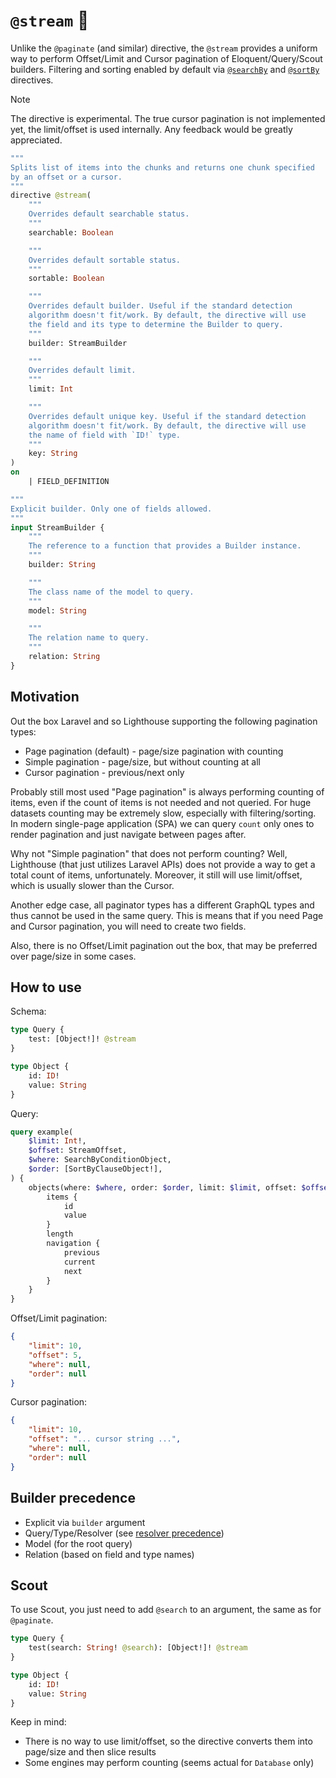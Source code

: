 # `@stream` 🧪

Unlike the `@paginate` (and similar) directive, the `@stream` provides a uniform way to perform Offset/Limit and Cursor pagination of Eloquent/Query/Scout builders. Filtering and sorting enabled by default via [`@searchBy`][pkg:graphql#@searchBy] and [`@sortBy`][pkg:graphql#@sortBy] directives.

> [!NOTE]
>
> The directive is experimental. The true cursor pagination is not implemented yet, the limit/offset is used internally. Any feedback would be greatly appreciated.

[include:exec]: <../../../../dev/artisan dev:directive @stream>
[//]: # (start: e110071ff260e742f8c8869e7521a4ee1215e74d006f9e61387396f2fcb368c3)
[//]: # (warning: Generated automatically. Do not edit.)

```graphql
"""
Splits list of items into the chunks and returns one chunk specified
by an offset or a cursor.
"""
directive @stream(
    """
    Overrides default searchable status.
    """
    searchable: Boolean

    """
    Overrides default sortable status.
    """
    sortable: Boolean

    """
    Overrides default builder. Useful if the standard detection
    algorithm doesn't fit/work. By default, the directive will use
    the field and its type to determine the Builder to query.
    """
    builder: StreamBuilder

    """
    Overrides default limit.
    """
    limit: Int

    """
    Overrides default unique key. Useful if the standard detection
    algorithm doesn't fit/work. By default, the directive will use
    the name of field with `ID!` type.
    """
    key: String
)
on
    | FIELD_DEFINITION

"""
Explicit builder. Only one of fields allowed.
"""
input StreamBuilder {
    """
    The reference to a function that provides a Builder instance.
    """
    builder: String

    """
    The class name of the model to query.
    """
    model: String

    """
    The relation name to query.
    """
    relation: String
}
```

[//]: # (end: e110071ff260e742f8c8869e7521a4ee1215e74d006f9e61387396f2fcb368c3)

## Motivation

Out the box Laravel and so Lighthouse supporting the following pagination types:

* Page pagination (default) - page/size pagination with counting
* Simple pagination - page/size, but without counting at all
* Cursor pagination - previous/next only

Probably still most used "Page pagination" is always performing counting of items, even if the count of items is not needed and not queried. For huge datasets counting may be extremely slow, especially with filtering/sorting. In modern single-page application (SPA) we can query `count` only ones to render pagination and just navigate between pages after.

Why not "Simple pagination" that does not perform counting? Well, Lighthouse (that just utilizes Laravel APIs) does not provide a way to get a total count of items, unfortunately. Moreover, it still will use limit/offset, which is usually slower than the Cursor.

Another edge case, all paginator types has a different GraphQL types and thus cannot be used in the same query. This is means that if you need Page and Cursor pagination, you will need to create two fields.

Also, there is no Offset/Limit pagination out the box, that may be preferred over page/size in some cases.

## How to use

Schema:

```graphql
type Query {
    test: [Object!]! @stream
}

type Object {
    id: ID!
    value: String
}
```

Query:

```graphql
query example(
    $limit: Int!,
    $offset: StreamOffset,
    $where: SearchByConditionObject,
    $order: [SortByClauseObject!],
) {
    objects(where: $where, order: $order, limit: $limit, offset: $offset) {
        items {
            id
            value
        }
        length
        navigation {
            previous
            current
            next
        }
    }
}
```

Offset/Limit pagination:

```json
{
    "limit": 10,
    "offset": 5,
    "where": null,
    "order": null
}
```

Cursor pagination:

```json
{
    "limit": 10,
    "offset": "... cursor string ...",
    "where": null,
    "order": null
}
```

## Builder precedence

* Explicit via `builder` argument
* Query/Type/Resolver (see [resolver precedence](https://lighthouse-php.com/master/the-basics/fields.html#resolver-precedence))
* Model (for the root query)
* Relation (based on field and type names)

## Scout

To use Scout, you just need to add `@search` to an argument, the same as for `@paginate`.

```graphql
type Query {
    test(search: String! @search): [Object!]! @stream
}

type Object {
    id: ID!
    value: String
}
```

Keep in mind:

* There is no way to use limit/offset, so the directive converts them into page/size and then slice results
* Some engines may perform counting (seems actual for `Database` only)

[include:file]: ../../../../docs/shared/Links.md
[//]: # (start: c547d87b81d5d2374a87eb96d259e596f8b6f4727b3c63dd1817a792e641887d)
[//]: # (warning: Generated automatically. Do not edit.)

[pkg:graphql#@searchBy]: https://github.com/LastDragon-ru/lara-asp/tree/main/packages/graphql/docs/Directives/@searchBy.md

[pkg:graphql#@sortBy]: https://github.com/LastDragon-ru/lara-asp/tree/main/packages/graphql/docs/Directives/@sortBy.md

[//]: # (end: c547d87b81d5d2374a87eb96d259e596f8b6f4727b3c63dd1817a792e641887d)
